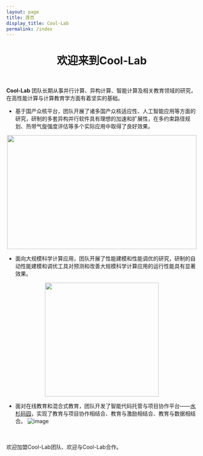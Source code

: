 ```yaml
---
layout: page
title: 首页
display_title: Cool-Lab
permalink: /index
---
```


<center><h1>欢迎来到Cool-Lab</h1></center>

<br />

**Cool-Lab** 团队长期从事并行计算、异构计算、智能计算及相关教育领域的研究，在高性能计算与计算教育学方面有着坚实的基础。

- 基于国产众核平台，团队开展了诸多国产众核适应性、人工智能应用等方面的研究，研制的多套异构并行软件具有理想的加速和扩展性，在多约束路径规划、热带气旋强度评估等多个实际应用中取得了良好效果。
<div align=center>
<img src="https://user-images.githubusercontent.com/85250295/121676168-e8165a80-cae6-11eb-98fa-8c0b64727cec.png" width = "500" height = "300"/>
</div>

- 面向大规模科学计算应用，团队开展了性能建模和性能调优的研究，研制的自动性能建模和调优工具对预测和改善大规模科学计算应用的运行性能具有显著效果。
<div align=center>
<img src="https://user-images.githubusercontent.com/85250295/121676943-d6818280-cae7-11eb-8b88-aec5806d1fcc.png" width = "300" height = "300"/>
</div>

- 面对在线教育和混合式教育，团队开发了智能代码托管与项目协作平台——<a href="http://gitea.shuishan.net.cn" target="_blank">水杉码园</a>，实现了教育与项目协作相结合、教育与激励相结合、教育与数据相结合。
![image](https://user-images.githubusercontent.com/85250295/121675995-b0a7ae00-cae6-11eb-97d6-dec7e9cd4638.png)



<br />
<br />
欢迎加盟Cool-Lab团队、欢迎与Cool-Lab合作。
<br />
